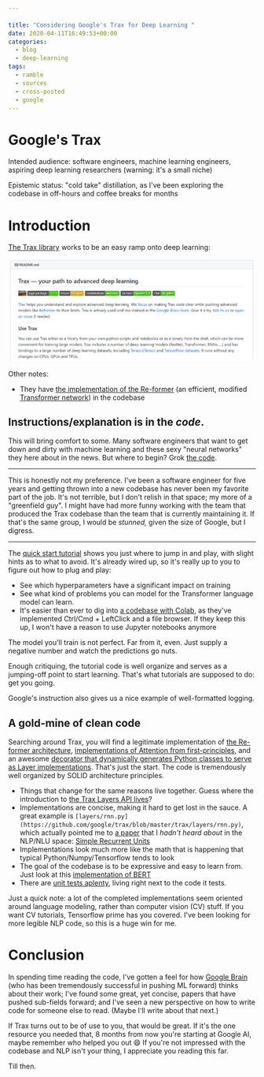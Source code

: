 ```yaml
---

title: "Considering Google's Trax for Deep Learning "
date: 2020-04-11T16:49:53+00:00
categories:
  - blog
  - deep-learning
tags:
  - ramble
  - sources
  - cross-posted
  - google
---
```



# Google's Trax

Intended audience: software engineers, machine learning engineers, aspiring deep learning researchers (warning: it's a small niche)

Epistemic status: "cold take" distillation, as I've been exploring the codebase in off-hours and coffee breaks for months

# Introduction

[The Trax library](https://github.com/google/trax) works to be an easy ramp onto deep learning:

![top lines of the project READ ME](/assets/images/2020-04-11-Google-Trax/header.png)

Other notes:

- They have [the implementation of the Re-former](https://github.com/google/trax/tree/master/trax/models/reformer) (an efficient, modified [Transformer network](https://arxiv.org/abs/1706.03762)) in the codebase

## Instructions/explanation is in the *code*.

This will bring comfort to some. Many software engineers that want to get down and dirty with machine learning and these sexy "neural networks" they here about in the news. But where to begin? Grok [the code](https://github.com/google/trax/tree/master/trax).

---

This is honestly not my preference. I've been a software engineer for five years and getting thrown into a new codebase has never been my favorite part of the job. It's not terrible, but I don't relish in that space; my more of a "greenfield guy". I might have had more funny working with the team that produced the Trax codebase than the team that is currently maintaining it. If that's the same group, I would be *stunned,* given the size of Google, but I digress.

---

The [quick start tutorial](https://colab.research.google.com/github/google/trax/blob/master/trax/intro.ipynb) shows you just where to jump in and play, with slight hints as to what to avoid. It's already wired up, so it's really up to you to figure out how to plug and play:

- See which hyperparameters have a significant impact on training
- See what kind of problems you can model for the Transformer language model can learn.
- It's easier than ever to dig into [a codebase with Colab](https://colab.research.google.com/notebooks/intro.ipynb), as they've implemented Ctrl/Cmd + LeftClick and a file browser. If they keep this up, I won't have a reason to use Jupyter notebooks anymore

The model you'll train is not perfect. Far from it, even. Just supply a negative number and watch the predictions go nuts.

Enough critiquing, the tutorial code is well organize and serves as a jumping-off point to start learning. That's what tutorials are supposed to do: get you going.

Google's instruction also gives us a nice example of well-formatted logging.

## A gold-mine of clean code

Searching around Trax, you will find a legitimate implementation of [the Re-former architecture](https://github.com/google/trax/tree/master/trax/models/reformer), [implementations of Attention from first-principles](https://github.com/google/trax/blob/master/trax/layers/attention.py), and an awesome [decorator that dynamically generates Python classes to serve as Layer implementations](https://github.com/google/trax/blob/8a399915368a27d10728d8504c592337a2fb1bd3/trax/layers/base.py#L567). That's just the start. The code is tremendously well organized by SOLID architecture principles.

- Things that change for the same reasons live together. Guess where the introduction to [the Trax Layers API lives](https://github.com/google/trax/blob/master/trax/layers/intro.ipynb)?
- Implementations are concise, making it hard to get lost in the sauce. A great example is `[layers/rnn.py](https://github.com/google/trax/blob/master/trax/layers/rnn.py)`, which actually pointed me to [a paper](https://arxiv.org/abs/1709.02755) that I *hadn't heard about* in the NLP/NLU space: [Simple Recurrent Units](https://github.com/google/trax/blob/master/trax/layers/rnn.py#L244)
- Implementations look much more like the math that is happening that typical Python/Numpy/Tensorflow tends to look
- The goal of the codebase is to be expressive and easy to learn from. Just look at this [implementation of BERT](https://github.com/google/trax/blob/master/trax/models/research/bert.py)
- There are [unit tests aplenty](https://github.com/google/trax/blob/master/trax/layers/base_test.py), living right next to the code it tests.

Just a quick note: a lot of the completed implementations seem oriented around language modeling, rather than computer vision (CV) stuff. If you want CV tutorials, Tensorflow prime has you covered. I've been looking for more legible NLP code, so this is a huge win for me.

# Conclusion

In spending time reading the code, I've gotten a feel for how [Google Brain](https://research.google/teams/brain/) (who has been tremendously successful in pushing ML forward) thinks about their work; I've found some great, yet concise, papers that have pushed sub-fields forward; and I've seen a new perspective on how to write code for someone else to read. (Maybe I'll write about that next.)

If Trax turns out to be of use to you, that would be great. If it's the one resource you needed that, 8 months from now you're starting at Google AI, maybe remember who helped you out 😄 If you're not impressed with the codebase and NLP isn't your thing, I appreciate you reading this far.

Till then.
